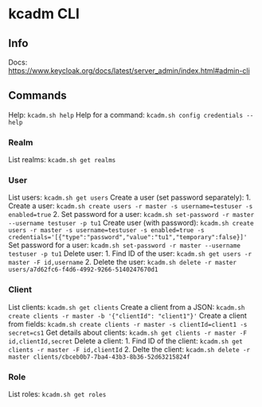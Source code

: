 # kcadm CLI

## Info
Docs: https://www.keycloak.org/docs/latest/server_admin/index.html#admin-cli

## Commands
Help: `kcadm.sh help`
Help for a command: `kcadm.sh config credentials --help`

### Realm
List realms: `kcadm.sh get realms`

### User
List users: `kcadm.sh get users`
Create a user (set password separately):
	1. Create a user: `kcadm.sh create users -r master -s username=testuser -s enabled=true`
	2. Set password for a user: `kcadm.sh set-password -r master --username testuser -p tu1`
Create user (with password): `kcadm.sh create users -r master -s username=testuser -s enabled=true -s credentials='[{"type":"password","value":"tu1","temporary":false}]'`
Set password for a user: `kcadm.sh set-password -r master --username testuser -p tu1`
Delete user: 
	1. Find ID of the user: `kcadm.sh get users -r master -F id,username`
	2. Delete the user: `kcadm.sh delete -r master users/a7d62fc6-f4d6-4992-9266-5140247670d1`

### Client
List clients: `kcadm.sh get clients`
Create a client from a JSON: `kcadm.sh create clients -r master -b '{"clientId": "client1"}'`
Create a client from fields: `kcadm.sh create clients -r master -s clientId=client1 -s secret=cs1`
Get details about clients: `kcadm.sh get clients -r master -F id,clientId,secret`
Delete a client:
	1. Find ID of the client: `kcadm.sh get clients -r master -F id,clientId`
	2. Delte the client: `kcadm.sh delete -r master clients/cbceb0b7-7ba4-43b3-8b36-52d63215824f`

### Role
List roles: `kcadm.sh get roles`
